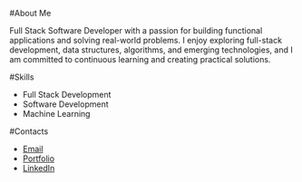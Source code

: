 #About Me

Full Stack Software Developer with a passion for building functional applications and solving real-world problems. I enjoy exploring full-stack development, data structures, algorithms, and emerging technologies, and I am committed to continuous learning and creating practical solutions.

#Skills
- Full Stack Development
- Software Development
- Machine Learning  

#Contacts
- [Email](brianshiroe@gmail.com)
- [Portfolio](https://brianshiroe.netlify.app)
- [LinkedIn](https://linkedin.com/in/brianshiroe)
